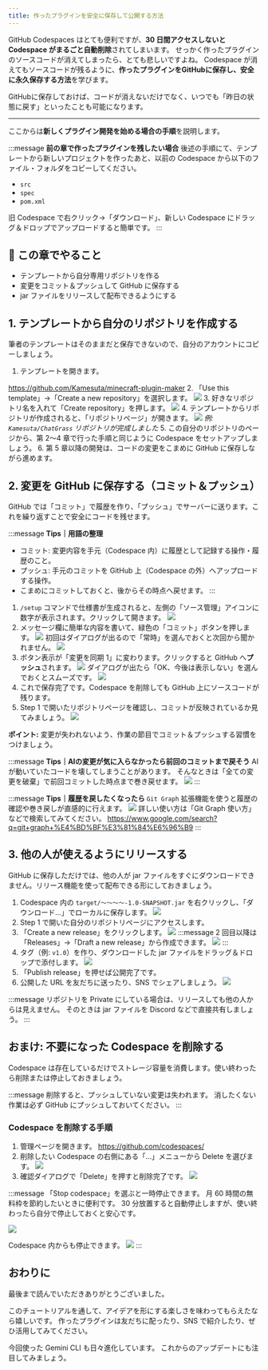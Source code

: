 ```yaml
---
title: 作ったプラグインを安全に保存して公開する方法
---
```


GitHub Codespaces はとても便利ですが、**30 日間アクセスしないと Codespace がまるごと自動削除**されてしまいます。
せっかく作ったプラグインのソースコードが消えてしまったら、とても悲しいですよね。
Codespace が消えてもソースコードが残るように、**作ったプラグインをGitHubに保存し、安全に永久保存する方法**を学びます。

GitHubに保存しておけば、コードが消えないだけでなく、いつでも「昨日の状態に戻す」といったことも可能になります。

---

ここからは**新しくプラグイン開発を始める場合の手順**を説明します。

:::message
**前の章で作ったプラグインを残したい場合**
後述の手順にて、テンプレートから新しいプロジェクトを作ったあと、以前の Codespace から以下のファイル・フォルダをコピーしてください。
- `src`
- `spec`
- `pom.xml`

旧 Codespace で右クリック→「ダウンロード」、新しい Codespace にドラッグ＆ドロップでアップロードすると簡単です。
:::

## 🎯 この章でやること
- テンプレートから自分専用リポジトリを作る
- 変更をコミット＆プッシュして GitHub に保存する
- jar ファイルをリリースして配布できるようにする

## 1. テンプレートから自分のリポジトリを作成する
筆者のテンプレートはそのままだと保存できないので、自分のアカウントにコピーしましょう。

1. テンプレートを開きます。

https://github.com/Kamesuta/minecraft-plugin-maker
2. 「Use this template」→「Create a new repository」を選択します。
   ![](/images/minecraft-plugin-tutorial/save-and-release/github-template-use-this-template.png)
3. 好きなリポジトリ名を入れて「Create repository」を押します。
   ![](/images/minecraft-plugin-tutorial/save-and-release/github-template-create-repo.png)
4. テンプレートからリポジトリが作成されると、「リポジトリページ」が開きます。
   ![](/images/minecraft-plugin-tutorial/save-and-release/github-template-repo-created.png)
   *例: `Kamesuta/ChatGrass` リポジトリが完成しました*
5. この自分のリポジトリのページから、第 2〜4 章で行った手順と同じように Codespace をセットアップしましょう。
6. 第 5 章以降の開発は、コードの変更をこまめに GitHub に保存しながら進めます。

## 2. 変更を GitHub に保存する（コミット＆プッシュ）
GitHub では「コミット」で履歴を作り、「プッシュ」でサーバーに送ります。これを繰り返すことで安全にコードを残せます。

:::message
**Tips｜用語の整理**
- コミット: 変更内容を手元（Codespace 内）に履歴として記録する操作・履歴のこと。
- プッシュ: 手元のコミットを GitHub 上（Codespace の外）へアップロードする操作。
- こまめにコミットしておくと、後からその時点へ戻せます。
:::

1. `/setup` コマンドで仕様書が生成されると、左側の「ソース管理」アイコンに数字が表示されます。クリックして開きます。
   ![](/images/minecraft-plugin-tutorial/save-and-release/vscode-source-control-panel.png)
2. メッセージ欄に簡単な内容を書いて、緑色の「コミット」ボタンを押します。
   ![](/images/minecraft-plugin-tutorial/save-and-release/vscode-commit-message.png)
   初回はダイアログが出るので「常時」を選んでおくと次回から聞かれません。
   ![](/images/minecraft-plugin-tutorial/save-and-release/vscode-commit-always-dialog.png)
3. ボタン表示が「変更を同期 1」に変わります。クリックすると GitHub へ**プッシュ**されます。
   ![](/images/minecraft-plugin-tutorial/save-and-release/vscode-sync-changes-button.png)
   ダイアログが出たら「OK、今後は表示しない」を選んでおくとスムーズです。
   ![](/images/minecraft-plugin-tutorial/save-and-release/vscode-sync-confirm-dialog.png)
4. これで保存完了です。Codespace を削除しても GitHub 上にソースコードが残ります。
5. Step 1 で開いたリポジトリページを確認し、コミットが反映されているか見てみましょう。
   ![](/images/minecraft-plugin-tutorial/save-and-release/github-repository-commits.png)

**ポイント:** 変更が失われないよう、作業の節目でコミット＆プッシュする習慣をつけましょう。

:::message
**Tips｜AIの変更が気に入らなかったら前回のコミットまで戻そう**
AIが動いていたコードを壊してしまうことがあります。
そんなときは「全ての変更を破棄」で前回コミットした時点まで巻き戻せます。
![](/images/minecraft-plugin-tutorial/save-and-release/vscode-discard-all-changes.png)
:::

:::message
**Tips｜履歴を戻したくなったら**
`Git Graph` 拡張機能を使うと履歴の確認や巻き戻しが直感的に行えます。
![](/images/minecraft-plugin-tutorial/save-and-release/vscode-git-graph.png)
詳しい使い方は「Git Graph 使い方」などで検索してみてください。
https://www.google.com/search?q=git+graph+%E4%BD%BF%E3%81%84%E6%96%B9
:::

## 3. 他の人が使えるようにリリースする
GitHub に保存しただけでは、他の人が jar ファイルをすぐにダウンロードできません。リリース機能を使って配布できる形にしておきましょう。

1. Codespace 内の `target/〜〜〜〜-1.0-SNAPSHOT.jar` を右クリックし、「ダウンロード...」でローカルに保存します。
   ![](/images/minecraft-plugin-tutorial/save-and-release/vscode-download-jar.png)
2. Step 1 で開いた自分のリポジトリページにアクセスします。
3. 「Create a new release」をクリックします。
   ![](/images/minecraft-plugin-tutorial/save-and-release/github-create-release.png)
   :::message
   2 回目以降は「Releases」→「Draft a new release」から作成できます。
   ![](/images/minecraft-plugin-tutorial/save-and-release/github-draft-new-release.png)
   :::
4. タグ（例: `v1.0`）を作り、ダウンロードした jar ファイルをドラッグ＆ドロップで添付します。
   ![](/images/minecraft-plugin-tutorial/save-and-release/github-release-upload-assets.png)
5. 「Publish release」を押せば公開完了です。
6. 公開した URL を友だちに送ったり、SNS でシェアしましょう。
   ![](/images/minecraft-plugin-tutorial/save-and-release/github-release-published.png)

:::message
リポジトリを Private にしている場合は、リリースしても他の人からは見えません。
そのときは jar ファイルを Discord などで直接共有しましょう。
:::

## おまけ: 不要になった Codespace を削除する
Codespace は存在しているだけでストレージ容量を消費します。使い終わったら削除または停止しておきましょう。

:::message
削除すると、プッシュしていない変更は失われます。
消したくない作業は必ず GitHub にプッシュしておいてください。
:::

### Codespace を削除する手順
1. 管理ページを開きます。
   https://github.com/codespaces/
2. 削除したい Codespace の右側にある「…」メニューから Delete を選びます。
   ![](/images/minecraft-plugin-tutorial/save-and-release/github-codespaces-menu.png)
3. 確認ダイアログで「Delete」を押すと削除完了です。
   ![](/images/minecraft-plugin-tutorial/save-and-release/github-codespaces-delete-confirm.png)

:::message
「Stop codespace」を選ぶと一時停止できます。
月 60 時間の無料枠を節約したいときに便利です。
30 分放置すると自動停止しますが、使い終わったら自分で停止しておくと安心です。

![](/images/minecraft-plugin-tutorial/save-and-release/github-codespaces-stop-button.png)

Codespace 内からも停止できます。
![](/images/minecraft-plugin-tutorial/save-and-release/vscode-stop-codespace.png)
:::

## おわりに
最後まで読んでいただきありがとうございました。

このチュートリアルを通して、アイデアを形にする楽しさを味わってもらえたなら嬉しいです。
作ったプラグインは友だちに配ったり、SNS で紹介したり、ぜひ活用してみてください。

今回使った Gemini CLI も日々進化しています。
これからのアップデートにも注目してみましょう。
